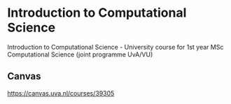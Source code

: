 # Introduction to Computational Science
Introduction to Computational Science - University course for 1st year MSc Computational Science (joint programme UvA/VU)

## Canvas
https://canvas.uva.nl/courses/39305

